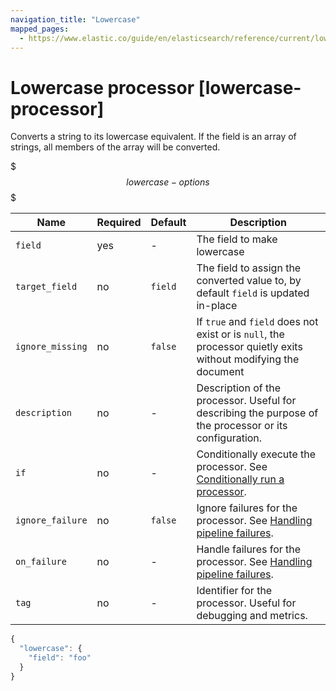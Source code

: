 ```yaml
---
navigation_title: "Lowercase"
mapped_pages:
  - https://www.elastic.co/guide/en/elasticsearch/reference/current/lowercase-processor.html
---
```


# Lowercase processor [lowercase-processor]


Converts a string to its lowercase equivalent. If the field is an array of strings, all members of the array will be converted.

$$$lowercase-options$$$

| Name | Required | Default | Description |
| --- | --- | --- | --- |
| `field` | yes | - | The field to make lowercase |
| `target_field` | no | `field` | The field to assign the converted value to, by default `field` is updated in-place |
| `ignore_missing` | no | `false` | If `true` and `field` does not exist or is `null`, the processor quietly exits without modifying the document |
| `description` | no | - | Description of the processor. Useful for describing the purpose of the processor or its configuration. |
| `if` | no | - | Conditionally execute the processor. See [Conditionally run a processor](docs-content://manage-data/ingest/transform-enrich/ingest-pipelines.md#conditionally-run-processor). |
| `ignore_failure` | no | `false` | Ignore failures for the processor. See [Handling pipeline failures](docs-content://manage-data/ingest/transform-enrich/ingest-pipelines.md#handling-pipeline-failures). |
| `on_failure` | no | - | Handle failures for the processor. See [Handling pipeline failures](docs-content://manage-data/ingest/transform-enrich/ingest-pipelines.md#handling-pipeline-failures). |
| `tag` | no | - | Identifier for the processor. Useful for debugging and metrics. |

```js
{
  "lowercase": {
    "field": "foo"
  }
}
```

